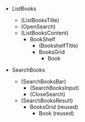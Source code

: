 * ListBooks
  * (ListBooksTitle)
  * (OpenSearch)
  * (ListBooksContent)
    * BookShelf
      * (BookshelfTitle)
      * BooksGrid
        * Book

* SearchBooks
  * (SearchBooksBar)
    * (SearchBooksInput)
    * (CloseSearch)
  * (SearchBooksResult)
    * BooksGrid (reused)
      * Book (reused)
